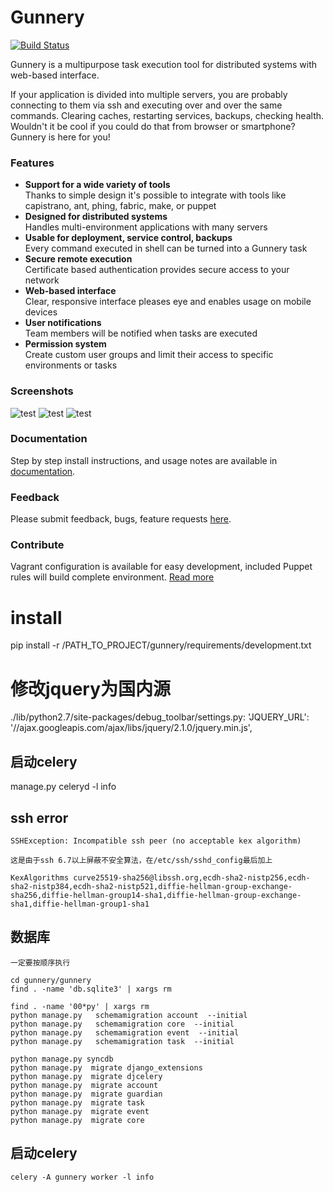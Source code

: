 # Gunnery

[![Build Status](https://travis-ci.org/gunnery/gunnery.png?branch=master)](https://travis-ci.org/gunnery/gunnery)

Gunnery is a multipurpose task execution tool for distributed systems with web-based interface.

If your application is divided into multiple servers, you are probably connecting to them via ssh and executing over and over the same commands. Clearing caches, restarting services, backups, checking health. Wouldn't it be cool if you could do that from browser or smartphone? Gunnery is here for you!

### Features

* **Support for a wide variety of tools** <br>
  Thanks to simple design it's possible to integrate with tools like capistrano, ant, phing, fabric, make, or puppet
* **Designed for distributed systems** <br>
  Handles multi-environment applications with many servers
* **Usable for deployment, service control, backups** <br>
  Every command executed in shell can be turned into a Gunnery task
* **Secure remote execution** <br>
  Certificate based authentication provides secure access to your network
* **Web-based interface** <br>
  Clear, responsive interface pleases eye and enables usage on mobile devices
* **User notifications** <br>
  Team members will be notified when tasks are executed
* **Permission system** <br>
  Create custom user groups and limit their access to specific environments or tasks

### Screenshots

![test](https://raw.github.com/Eyjafjallajokull/gunnery/gh-pages/img/1.png)
![test](https://raw.github.com/Eyjafjallajokull/gunnery/gh-pages/img/2.png)
![test](https://raw.github.com/Eyjafjallajokull/gunnery/gh-pages/img/fig.gif)

### Documentation

Step by step install instructions, and usage notes are available in [documentation](http://gunnery.readthedocs.org/en/latest/).

### Feedback

Please submit feedback, bugs, feature requests [here](https://github.com/Eyjafjallajokull/gunnery/issues).

### Contribute

Vagrant configuration is available for easy development, included Puppet rules will build complete environment. [Read more](http://gunnery.readthedocs.org/en/latest/develop.html)


# install
pip install -r /PATH_TO_PROJECT/gunnery/requirements/development.txt


# 修改jquery为国内源
./lib/python2.7/site-packages/debug_toolbar/settings.py:    'JQUERY_URL': '//ajax.googleapis.com/ajax/libs/jquery/2.1.0/jquery.min.js',



##  启动celery
manage.py celeryd -l info


## ssh error
```
SSHException: Incompatible ssh peer (no acceptable kex algorithm)

这是由于ssh 6.7以上屏蔽不安全算法，在/etc/ssh/sshd_config最后加上

KexAlgorithms curve25519-sha256@libssh.org,ecdh-sha2-nistp256,ecdh-sha2-nistp384,ecdh-sha2-nistp521,diffie-hellman-group-exchange-sha256,diffie-hellman-group14-sha1,diffie-hellman-group-exchange-sha1,diffie-hellman-group1-sha1
```

## 数据库

`一定要按顺序执行`
```
cd gunnery/gunnery
find . -name 'db.sqlite3' | xargs rm

find . -name '00*py' | xargs rm 
python manage.py   schemamigration account  --initial
python manage.py   schemamigration core  --initial
python manage.py   schemamigration event  --initial
python manage.py   schemamigration task  --initial

python manage.py syncdb 
python manage.py  migrate django_extensions 
python manage.py  migrate djcelery
python manage.py  migrate account
python manage.py  migrate guardian
python manage.py  migrate task
python manage.py  migrate event
python manage.py  migrate core

```

## 启动celery

```
celery -A gunnery worker -l info
```


